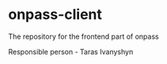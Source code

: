 # onpass-client

The repository for the frontend part of onpass

Responsible person - Taras Ivanyshyn
